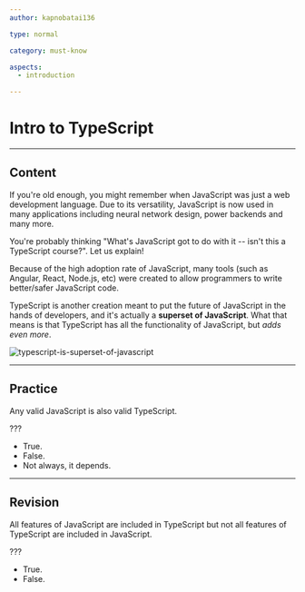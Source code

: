 ```yaml
---
author: kapnobatai136

type: normal

category: must-know

aspects:
  - introduction

---
```


# Intro to TypeScript

---
## Content

If you're old enough, you might remember when JavaScript was just a web development language. Due to its versatility, JavaScript is now used in many applications including neural network design, power backends and many more.

You're probably thinking "What's JavaScript got to do with it -- isn't this a TypeScript course?". Let us explain!

Because of the high adoption rate of JavaScript, many tools (such as Angular, React, Node.js, etc) were created to allow programmers to write better/safer JavaScript code. 

TypeScript is another creation meant to put the future of JavaScript in the hands of developers, and it's actually a **superset of JavaScript**. What that means is that TypeScript has all the functionality of JavaScript, but *adds even more*.

![typescript-is-superset-of-javascript](https://img.enkipro.com/074c0352be386e58bbdd697ed8bff427.png)

---
## Practice

Any valid JavaScript is also valid TypeScript.

???

* True.
* False.
* Not always, it depends.

---
## Revision

All features of JavaScript are included in TypeScript but not all features of TypeScript are included in JavaScript.

???

* True.
* False.
